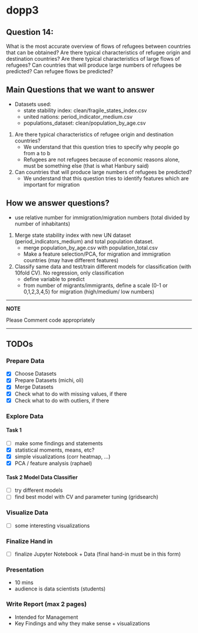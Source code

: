 # dopp3
## Question 14:  
What is the most accurate overview of flows of refugees between countries that can be obtained? Are there typical characteristics of refugee origin and destination countries? Are there typical characteristics of large flows of refugees? Can countries that will produce large numbers of refugees be predicted? Can refugee flows be predicted?

## Main Questions that we want to answer
- Datasets used:
    - state stability index: clean/fragile_states_index.csv
    - united nations: period_indicator_medium.csv
    - populations_dataset: clean/population_by_age.csv
1.  Are there typical characteristics of refugee origin and destination countries?
    - We understand that this question tries to specify why people go from a to b
    - Refugees are not refugees because of economic reasons alone, must be something else (that is what Hanbury said)
2. Can countries that will produce large numbers of refugees be predicted?
    - We understand that this question tries to identify features which are important for migration

## How we answer questions?
- use relative number for immigration/migration numbers (total divided by number of inhabitants)
1. Merge state stability index with new UN dataset (period_indicators_medium) and total population dataset. 
    - merge population_by_age.csv with population_total.csv 
    - Make a feature selection/PCA, for migration and immigration countries (may have different features)
2. Classify same data and test/train different models for classification (with 10fold CV). No regression, only classification
    - define variable to predict 
    - from number of migrants/immigrants, define a scale (0-1 or 0,1,2,3,4,5) for migration (high/medium/ low numbers)


---
**NOTE**

Please Comment code appropriately 

---


## TODOs
### Prepare Data
- [x] Choose Datasets
- [x] Prepare Datasets (michi, oli)
- [x] Merge Datasets 
- [x] Check what to do with missing values, if there
- [x] Check what to do with outliers, if there
### Explore Data
#### Task 1 
- [ ] make some findings and statements
- [x] statistical moments, means, etc?
- [x] simple visualizations (corr heatmap, ...)
- [x] PCA / feature analysis (raphael)
#### Task 2 Model Data Classifier
- [ ] try different models 
- [ ] find best model with CV and parameter tuning (gridsearch)
### Visualize Data 
- [ ] some interesting visualizations
### Finalize Hand in 
- [ ] finalize Jupyter Notebook + Data (final hand-in must be in this form)
### Presentation 
- 10 mins 
- audience is data scientists (students)
### Write Report (max 2 pages) 
- Intended for Management
- Key Findings and why they make sense + visualizations

